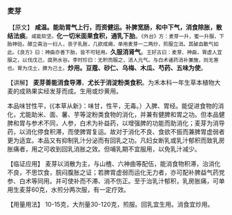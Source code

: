 ### 麦芽

​    【原文】 **咸温。能助胃气上行，而资健运。补脾宽肠，和中下气，消食除胀，散结法痰**。<small>咸能软坚。</small>**化一切米面果食积，通乳下胎**。<small>《外台》方：麦芽一升，蜜一升服，下胎神验。酵立斋治一妇人，丧子乳胀，几欲成痈，单用麦芽一二两炒，煎服立消。其破血散气如此。《良方》曰：神曲亦善下胎，皆不可轻用。</small>**久服消肾气**。<small>王好古曰：麦芽、神曲，胃虚人宜服之，以伐戊己，腐熟水谷。李时珍曰：无积而服之，消人元气。与白术诸药消补兼施，则无害也。胃为戊土，脾为己土。</small>**炒用。豆蔻、砂仁、乌梅、木瓜、芍药、五味为使**。
​    

【讲解】  **麦芽善能消食导滞**，**尤长于消淀粉类食积**。为禾本科一年生草本植物大麦的成熟果实经发芽而成。生用或炒黄用。
    

本品味甘性平，(《本草从新》：味甘，性平，无毒。）入脾、胃经。能促进食物的消化，尤能助米、面、薯、芋等淀粉类食物的消化，并兼有健脾和胃之功。但本品健脾和胃与参术不同，人参，白术为补益药，以增强脾的功能而助消化；麦芽为消导药，以消化停食积滞，而使脾胃复运。故对于消化不良、食欲不振而兼脾胃虚弱者更为适宜。本品又有抑制乳汁分泌而有回乳之功。凡妇女断乳或乳汁郁积而致乳房胀痛者，用之可收到回乳消胀之效。但哺乳期不宜服用，以免乳汁减少。
    

【临证应用】 麦芽以消散为主，与山楂、六神曲等配伍，能消食物积滞，治消化不良，不思饮食，脘闷腹胀之证；若脾胃虚弱而运化无力者，亦可配补脾益气药党参、白术等同用。并可使补而不滞、消不伤正。至于治乳汁郁积，乳房胀痛，可单用生麦芽60克，水煎分两次服，有一定疗效。

【用量用法】  10-15克，大剂量30-120克，煎服。回乳宜生用。消食宜炒用。

​                                      
